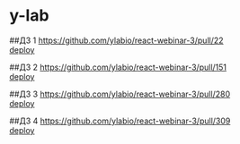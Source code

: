 # y-lab


##ДЗ 1 
https://github.com/ylabio/react-webinar-3/pull/22  
[deploy](https://react-webinar-3-1kg4094by-boos-projects-fb6c6a9e.vercel.app/)

##Д3 2 
https://github.com/ylabio/react-webinar-3/pull/151  
[deploy](https://react-webinar-3-po0cjxrsl-boos-projects-fb6c6a9e.vercel.app/)

##ДЗ 3 
https://github.com/ylabio/react-webinar-3/pull/280  
[deploy](https://react-webinar-3-n3h129gin-boos-projects-fb6c6a9e.vercel.app/)


##ДЗ 4 
https://github.com/ylabio/react-webinar-3/pull/309  
[deploy](https://react-webinar-3-q6fq8906s-boos-projects-fb6c6a9e.vercel.app/)
